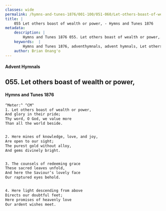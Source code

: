 ```yaml
---
classes: wide
permalink: /hymns-and-tunes-1876/001-100/051-060/Let-others-boast-of-wealth-or-power,/
title: |
    055 Let others boast of wealth or power, - Hymns and Tunes 1876
metadata:
    description: |
        Hymns and Tunes 1876 055. Let others boast of wealth or power,. And glory in their pride; Thy word, O God, we value more Than all the world beside. 
    keywords:  |
        Hymns and Tunes 1876, adventhymnals, advent hymnals, Let others boast of wealth or power,, And glory in their pride;, 
    author: Brian Onang'o
---
```


#### Advent Hymnals
## 055. Let others boast of wealth or power,
####  Hymns and Tunes 1876

```txt
^Meter:^ ^CM^
1. Let others boast of wealth or power,
And glory in their pride;
Thy word, O God, we value more
Than all the world beside.


2. Here mines of knowledge, love, and joy,
Are open to our sight;
The purest gold without alloy,
And gems divinely bright.


3. The counsels of redeeming grace
These sacred leaves unfold,
And here the Saviour’s lovely face
Our raptured eyes behold.


4. Here light descending from above
Directs our doubtful feet;
Here promises of heavenly love
Our ardent wishes meet.
```